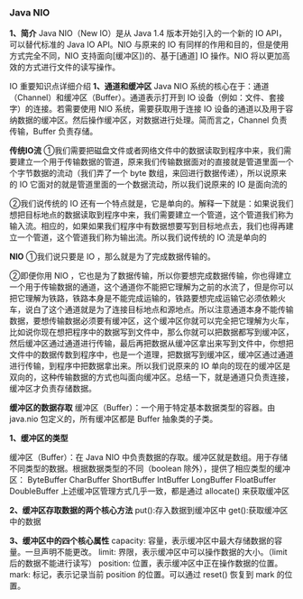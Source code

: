 ### Java NIO 
**1、简介**
Java NIO（New IO）是从 Java 1.4 版本开始引入的一个新的 IO API，可以替代标准的 Java IO API。NIO 与原来的 IO 有同样的作用和目的，但是使用方式完全不同，NIO 支持面向[缓冲区])的、基于[通道] IO 操作。NIO 将以更加高效的方式进行文件的读写操作。

IO 重要知识点详细介绍
**1、通道和缓冲区**
Java NIO 系统的核心在于：通道（Channel）和缓冲区（Buffer）。通道表示打开到 IO 设备（例如：文件、套接字）的连接。若需要使用 NIO 系统，需要获取用于连接 IO 设备的通道以及用于容纳数据的缓冲区。然后操作缓冲区，对数据进行处理。简而言之，Channel 负责传输，Buffer 负责存储。

**传统IO流**
①我们需要把磁盘文件或者网络文件中的数据读取到程序中来，我们需要建立一个用于传输数据的管道，原来我们传输数据面对的直接就是管道里面一个个字节数据的流动（我们弄了一个 byte 数组，来回进行数据传递），所以说原来的 IO 它面对的就是管道里面的一个数据流动，所以我们说原来的 IO 是面向流的

②我们说传统的 IO 还有一个特点就是，它是单向的。解释一下就是：如果说我们想把目标地点的数据读取到程序中来，我们需要建立一个管道，这个管道我们称为输入流。相应的，如果如果我们程序中有数据想要写到目标地点去，我们也得再建立一个管道，这个管道我们称为输出流。所以我们说传统的 IO 流是单向的

**NIO**
①我们说只要是 IO ，那么就是为了完成数据传输的。

②即便你用 NIO ，它也是为了数据传输，所以你要想完成数据传输，你也得建立一个用于传输数据的通道，这个通道你不能把它理解为之前的水流了，但是你可以把它理解为铁路，铁路本身是不能完成运输的，铁路要想完成运输它必须依赖火车，说白了这个通道就是为了连接目标地点和源地点。所以注意通道本身不能传输数据，要想传输数据必须要有缓冲区，这个缓冲区你就可以完全把它理解为火车，比如说你现在想把程序中的数据写到文件中，那么你就可以把数据都写到缓冲区，然后缓冲区通过通道进行传输，最后再把数据从缓冲区拿出来写到文件中，你想把文件中的数据传数到程序中，也是一个道理，把数据写到缓冲区，缓冲区通过通道进行传输，到程序中把数据拿出来。所以我们说原来的 IO 单向的现在的缓冲区是双向的，这种传输数据的方式也叫面向缓冲区。总结一下，就是通道只负责连接，缓冲区才负责存储数据。

**缓冲区的数据存取**
缓冲区（Buffer）：一个用于特定基本数据类型的容器。由 java.nio 包定义的，所有缓冲区都是 Buffer 抽象类的子类。

**1、缓冲区的类型**

缓冲区（Buffer）：在 Java NIO 中负责数据的存取。缓冲区就是数组。用于存储不同类型的数据。根据数据类型的不同（boolean 除外），提供了相应类型的缓冲区：
ByteBuffer
CharBuffer
ShortBuffer
IntBuffer
LongBuffer
FloatBuffer
DoubleBuffer
上述缓冲区管理方式几乎一致，都是通过 allocate() 来获取缓冲区

**2、缓冲区存取数据的两个核心方法**
put():存入数据到缓冲区中
get():获取缓冲区中的数据


**3、缓冲区中的四个核心属性**
capacity: 容量，表示缓冲区中最大存储数据的容量。一旦声明不能更改。
limit: 界限，表示缓冲区中可以操作数据的大小。（limit 后的数据不能进行读写）
position: 位置，表示缓冲区中正在操作数据的位置。
mark: 标记，表示记录当前 position 的位置。可以通过 reset() 恢复到 mark 的位置。